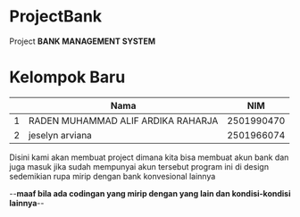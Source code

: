 # ProjectBank

Project **BANK MANAGEMENT SYSTEM**

# Kelompok Baru

|       |Nama|NIM|
|-------|----|---|
1|RADEN MUHAMMAD ALIF ARDIKA RAHARJA|2501990470|
2|jeselyn arviana|2501966074|


Disini kami akan membuat project dimana kita bisa membuat akun bank dan juga masuk jika sudah mempunyai akun tersebut program ini di design sedemikian rupa mirip dengan bank konvesional lainnya


--**maaf bila ada codingan yang mirip dengan yang lain dan kondisi-kondisi lainnya**--
